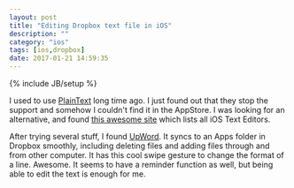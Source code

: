 ```yaml
---
layout: post
title: "Editing Dropbox text file in iOS"
description: ""
category: "ios"
tags: [ios,dropbox]
date: 2017-01-21 14:59:35
---
```

{% include JB/setup %}

I used to use [PlainText](http://433labs.com) long time ago. I just found out that they stop the support and somehow I couldn't find it in the AppStore. I was looking for an alternative, and found [this awesome site](http://brettterpstra.com/ios-text-editors/) which lists all iOS Text Editors.

After trying several stuff, I found [UpWord](http://www.upwordnotes.com). It syncs to an Apps folder in Dropbox smoothly, including deleting files and adding files through and from other computer. It has this cool swipe gesture to change the format of a line. Awesome. It seems to have a reminder function as well, but being able to edit the text is enough for me.